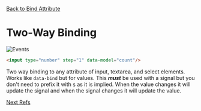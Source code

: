 [Back to Bind Attribute](/docs/included-plugins-ui-bind-attribute)

# Two-Way Binding

![Events](/static/images/two-way-binding.gif)

```html
<input type="number" step="1" data-model="count"/>
```

Two way binding to any attribute of input, textarea, and select elements.  Works like `data-bind` but for values.  This ***must*** be used with a signal but you don't need to prefix it with `$` as it is implied.  When the value changes it will update the signal and when the signal changes it will update the value.


[Next Refs](/docs/included-plugins-ui-refs)
